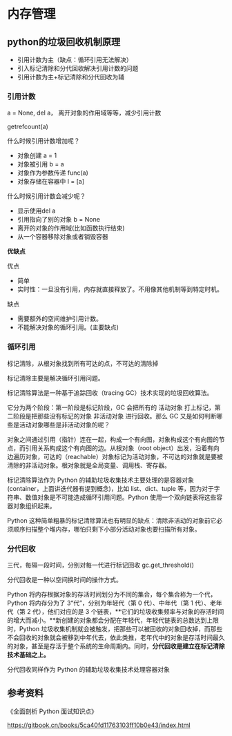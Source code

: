 # 内存管理

## python的垃圾回收机制原理

- 引用计数为主（缺点：循环引用无法解决）
- 引入标记清除和分代回收解决引用计数的问题
- 引用计数为主+标记清除和分代回收为辅

### 引用计数

a = None, del a， 离开对象的作用域等等，减少引用计数

getrefcount(a)

什么时候引用计数增加呢？

- 对象创建 a = 1
- 对象被引用 b = a
- 对象作为参数传递 func(a)
- 对象存储在容器中 l = [a]

什么时候引用计数会减少呢？

- 显示使用del a
- 引用指向了别的对象 b = None
- 离开的对象的作用域(比如函数执行结束)
- 从一个容器移除对象或者销毁容器

**优缺点**

优点

- 简单
- 实时性：一旦没有引用，内存就直接释放了。不用像其他机制等到特定时机。

缺点

- 需要额外的空间维护引用计数。
- 不能解决对象的循环引用。(主要缺点)

### 循环引用

标记清除，从根对象找到所有可达的点，不可达的清除掉

标记清除主要是解决循环引用问题。

标记清除算法是一种基于追踪回收（tracing GC）技术实现的垃圾回收算法。

它分为两个阶段：第一阶段是标记阶段，GC 会把所有的 活动对象 打上标记，第二阶段是把那些没有标记的对象 非活动对象 进行回收。那么 GC 又是如何判断哪些是活动对象哪些是非活动对象的呢？

对象之间通过引用（指针）连在一起，构成一个有向图，对象构成这个有向图的节点，而引用关系构成这个有向图的边。从根对象（root object）出发，沿着有向边遍历对象，可达的（reachable）对象标记为活动对象，不可达的对象就是要被清除的非活动对象。根对象就是全局变量、调用栈、寄存器。

标记清除算法作为 Python 的辅助垃圾收集技术主要处理的是容器对象(container，上面讲迭代器有提到概念)，比如 list、dict、tuple 等，因为对于字符串、数值对象是不可能造成循环引用问题。Python 使用一个双向链表将这些容器对象组织起来。

Python 这种简单粗暴的标记清除算法也有明显的缺点：清除非活动的对象前它必须顺序扫描整个堆内存，哪怕只剩下小部分活动对象也要扫描所有对象。

### 分代回收

三代，每隔一段时间，分别对每一代进行标记回收
gc.get_threshold()

分代回收是一种以空间换时间的操作方式。

Python 将内存根据对象的存活时间划分为不同的集合，每个集合称为一个代，Python 将内存分为了 3“代”，分别为年轻代（第 0 代）、中年代（第 1 代）、老年代（第 2 代），他们对应的是 3 个链表，**它们的垃圾收集频率与对象的存活时间的增大而减小。**新创建的对象都会分配在年轻代，年轻代链表的总数达到上限时，Python 垃圾收集机制就会被触发，把那些可以被回收的对象回收掉，而那些不会回收的对象就会被移到中年代去，依此类推，老年代中的对象是存活时间最久的对象，甚至是存活于整个系统的生命周期内。同时，**分代回收是建立在标记清除技术基础之上。**

分代回收同样作为 Python 的辅助垃圾收集技术处理容器对象

## 参考资料

《全面剖析 Python 面试知识点》

https://gitbook.cn/books/5ca40fd11763103ff10b0e43/index.html